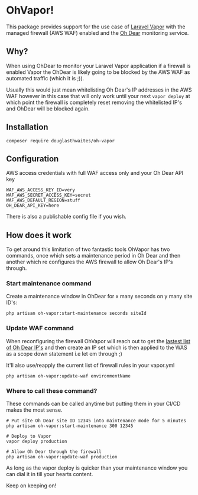 # OhVapor!

This package provides support for the use case of [Laravel Vapor](https://vapor.laravel.com/) with the managed firewall (AWS WAF) enabled and the [Oh Dear](https://ohdear.app/) monitoring service.


## Why?

When using OhDear to monitor your Laravel Vapor application if a firewall is enabled Vapor the OhDear is likely going to be blocked by the AWS WAF as automated traffic (which it is ;)).

Usually this would just mean whitelisting Oh Dear's IP addresses in the AWS WAF however in this case that will only work until your next `vapor deploy` at which point the firewall is completely reset removing the whitelisted IP's and OhDear will be blocked again.

## Installation

    composer require douglasthwaites/oh-vapor

## Configuration
AWS access credentials with full WAF access only and your Oh Dear API key

    WAF_AWS_ACCESS_KEY_ID=very
    WAF_AWS_SECRET_ACCESS_KEY=secret
    WAF_AWS_DEFAULT_REGION=stuff
    OH_DEAR_API_KEY=here


There is also a publishable config file if you wish.

## How does it work

To get around this limitation of two fantastic tools OhVapor has two commands, once which sets a maintenance period in Oh Dear and then another which re configures the AWS firewall to allow Oh Dear's IP's through.

### Start maintenance command
Create a maintenance window in OhDear for x many seconds on y many site ID's:

    php artisan oh-vapor:start-maintenance seconds siteId

### Update WAF command
When reconfiguring the firewall OhVapor will reach out to get the [lastest list of Oh Dear IP's](https://ohdear.app/docs/faq/what-ips-does-oh-dear-monitor-from) and then create an IP set which is then applied to the WAS as a scope down statement i.e let em through ;)

It'll also use/reapply the current list of firewall rules in your vapor.yml

    php artisan oh-vapor:update-waf environmentName

### Where to call these command?
These commands can be called anytime but putting them in your CI/CD makes the most sense.
    
    # Put site Oh Dear site ID 12345 into maintenance mode for 5 minutes
    php artisan oh-vapor:start-maintenance 300 12345
    
    # Deploy to Vapor
    vapor deploy production
    
    # Allow Oh Dear through the firewall
    php artisan oh-vapor:update-waf production
    
As long as the vapor deploy is quicker than your maintenance window you can dial it in till your hearts content.
    
Keep on keeping on!
